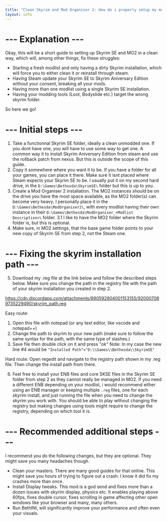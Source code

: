 ```yaml
---
title: "Clean Skyrim and Mod Organiser 2: How do i properly setup my modding environement?"
layout: info
---
```


# --- Explanation ---
Okay, this will be a short guide to setting up Skyrim SE and MO2 in a clean way, which will, among other things, fix these struggles:
- Starting a fresh modlist and only having a dirty Skyrim installation, which will force you to either clean it or reinstall through steam.
- Having Steam update your Skyrim SE to Skyrim Aniversary Edition without your consent, breaking all your mods.
- Having more than one modlist using a single Skyrim SE installation.
- Having your modding tools (Loot, Bodyslide etc.) target the wrong skyrim folder.

So here we go!

# --- Initial steps ---
1. Take a functionnal Skyrim SE folder, ideally a clean unmodded one. If you dont have one, you will have to use some way to get one. A common way it to install Skyrim Aniversary Edition from steam and use the rollback patch from nexus. But this is outside the scope of this guide.
2. Copy it somewhere where you want it to be. If you have a folder for all your games, you can place it there. Make sure it isnt placed where Steam expects your Skyrim SE to be. I usually put it on my second hard drive, in the `D:\Games\Bethesda\SkyrimSE\` folder but this is up to you.
3. Create a Mod Organiser 2 installation. The MO2 instances should be on the drive you have the most space available, as the MO2 folder(s) can become very heavy. I personally place it in the `D:\Games\Bethesda\ModOrganiser2\`, with every modlist having their own instance in their `D:\Games\Bethesda\ModOrganiser_<Modlist Description>\` folder.
3.1 I like to have the MO2 folder where the Skyrim folder is, but this is optional.
4. Make sure, in MO2 settings, that the base game folder points to your new copy of Skyrim SE from step 2, not the Steam one.

# --- Fixing the skyrim installation path ---
5. Download my .reg file at the link below and follow the described steps below. Make sure you change the path in the registry file with the path of your skyrim installation you created in step 2.

https://cdn.discordapp.com/attachments/890592804001153155/920007089735229490/skyrim_path.reg

Easy route: 
1. Open this file with notepad (or any text editor, like vscode and notepad++)
2. Change the path to skyrim to your new path (make sure to follow the same syntax for the path, with the same type of slashes.)
3. Save file then double click on it and press "ok"
Note: In my case the new line #4 would be `"Installed Path"="D:\\Games\\Bethesda\\SkyrimSE"`

Hard route:
Open regedit and navigate to the registry path shown in my .reg file. Then change the install path from there.

6. Feel free to install your ENB files and core SKSE files in the Skyrim SE folder from step 2 as they cannot really be managed in MO2. If you need a different ENB depending on your modlist, i would recommend either using an ENB manager or keeping multiple `.reg` files, one for each skyrim install, and just running the file when you need to change the skyrim you work with. You should be able to play without changing the registry but making changes using tools might require to change the registry, depending on which tool it is.

# --- Recommended additional steps ---
I recommend you do the following changes, but they are optional. They might save you many headaches though.
- Clean your masters. There are many good guides for that online. This might save you hours of trying to figure out a crash. I know it did fix my crashes more than once.
- Install Display tweaks. This mod is a god send and fixes more than a dozen issues with skyrim display, physics etc. It enables playing above 60fps, fixes double cursor, fixes scrolling in game affecting other open windows like your browser and many, many others.
- Run BethINI, will significantly improve your performance and often even your visuals.